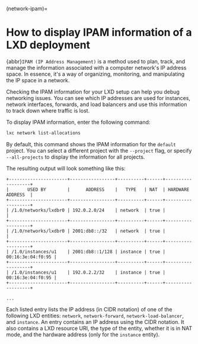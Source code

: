 (network-ipam)=
# How to display IPAM information of a LXD deployment

{abbr}`IPAM (IP Address Management)` is a method used to plan, track, and manage the information associated with a computer network's IP address space. In essence, it's a way of organizing, monitoring, and manipulating the IP space in a network.

Checking the IPAM information for your LXD setup can help you debug networking issues. You can see which IP addresses are used for instances, network interfaces, forwards, and load balancers and use this information to track down where traffic is lost.

To display IPAM information, enter the following command:

```bash
lxc network list-allocations
```

By default, this command shows the IPAM information for the `default` project. You can select a different project with the `--project` flag, or specify `--all-projects` to display the information for all projects.

The resulting output will look something like this:

```
+----------------------+-----------------+----------+------+-------------------+
|       USED BY        |      ADDRESS    |   TYPE   | NAT  | HARDWARE ADDRESS  |
+----------------------+-----------------+----------+------+-------------------+
| /1.0/networks/lxdbr0 | 192.0.2.0/24    | network  | true |                   |
+----------------------+-----------------+----------+------+-------------------+
| /1.0/networks/lxdbr0 | 2001:db8::/32   | network  | true |                   |
+----------------------+-----------------+----------+------+-------------------+
| /1.0/instances/u1    | 2001:db8::1/128 | instance | true | 00:16:3e:04:f0:95 |
+----------------------+-----------------+----------+------+-------------------+
| /1.0/instances/u1    | 192.0.2.2/32    | instance | true | 00:16:3e:04:f0:95 |
+----------------------+-----------------+----------+------+-------------------+

...
```

Each listed entry lists the IP address (in CIDR notation) of one of the following LXD entities: `network`, `network-forward`, `network-load-balancer`, and `instance`.
An entry contains an IP address using the CIDR notation.
It also contains a LXD resource URI, the type of the entity, whether it is in NAT mode, and the hardware address (only for the `instance` entity).
